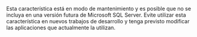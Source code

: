  Esta característica está en modo de mantenimiento y es posible que no se incluya en una versión futura de Microsoft SQL Server. Evite utilizar esta característica en nuevos trabajos de desarrollo y tenga previsto modificar las aplicaciones que actualmente la utilizan. 
